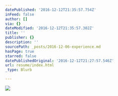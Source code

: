 ```yaml
---
datePublished: '2016-12-12T21:35:57.754Z'
inFeed: false
author: []
via: {}
dateModified: '2016-12-12T21:35:57.302Z'
title: ''
publisher: {}
description: ''
sourcePath: _posts/2016-12-06-experience.md
hasPage: true
starred: false
datePublishedOriginal: '2016-12-12T21:27:57.546Z'
url: resume/index.html
_type: Blurb

---
```

![](https://the-grid-user-content.s3-us-west-2.amazonaws.com/785ea8d7-7326-482e-90ca-a08b8ca7c41c.jpg)